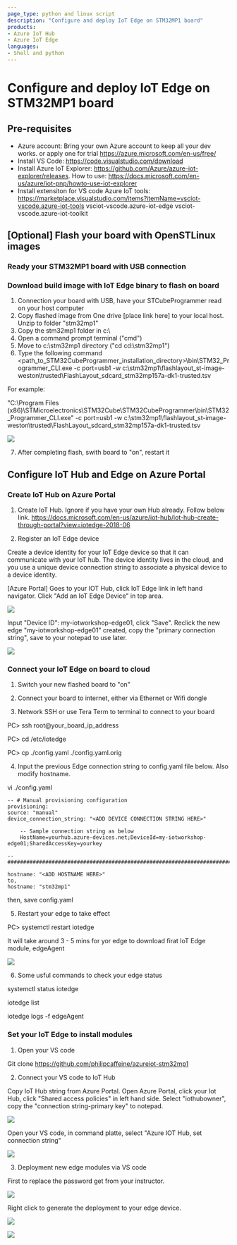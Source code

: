 ```yaml
---
page_type: python and linux script
description: "Configure and deploy IoT Edge on STM32MP1 board"
products:
- Azure IoT Hub
- Azure IoT Edge
languages:
- Shell and python
---
```


# Configure and deploy IoT Edge on STM32MP1 board


## Pre-requisites
* Azure account: 
    Bring your own Azure account to keep all your dev works. 
    or apply one for trial https://azure.microsoft.com/en-us/free/
* Install VS Code:
    https://code.visualstudio.com/download
* Install Azure IoT Explorer:
    https://github.com/Azure/azure-iot-explorer/releases. How to use: https://docs.microsoft.com/en-us/azure/iot-pnp/howto-use-iot-explorer
* Install extensiton for VS code
    Azure IoT tools: https://marketplace.visualstudio.com/items?itemName=vsciot-vscode.azure-iot-tools
    vsciot-vscode.azure-iot-edge
    vsciot-vscode.azure-iot-toolkit
    
## [Optional] Flash your board with OpenSTLinux images

### Ready your STM32MP1 board with USB connection 

### Download build image with IoT Edge binary to flash on board

1. Connection your board with USB, have your STCubeProgrammer read on your host computer 
2. Copy flashed image from One drive [place link here] to your local host. Unzip to folder "stm32mp1"
3. Copy the stm32mp1 folder in c:\
4. Open a command prompt terminal ("cmd")
5. Move to c:\stm32mp1 directory ("cd cd:\stm32mp1")
6. Type the following command <path_to_STM32CubeProgrammer_installation_directory>\bin\STM32_Programmer_CLI.exe -c port=usb1 -w c:\stm32mp1\flashlayout_st-image-weston\trusted\FlashLayout_sdcard_stm32mp157a-dk1-trusted.tsv

For example: 

"C:\Program Files (x86)\STMicroelectronics\STM32Cube\STM32CubeProgrammer\bin\STM32_Programmer_CLI.exe" -c port=usb1 -w c:\stm32mp1\flashlayout_st-image-weston\trusted\FlashLayout_sdcard_stm32mp157a-dk1-trusted.tsv

![](./figures/pic01.png)

7. After completing flash, swith board to "on", restart it

## Configure IoT Hub and Edge on Azure Portal

### Create IoT Hub on Azure Portal 

1. Create IoT Hub. Ignore if you have your own Hub already. Follow below link. 
https://docs.microsoft.com/en-us/azure/iot-hub/iot-hub-create-through-portal?view=iotedge-2018-06

2. Register an IoT Edge device

Create a device identity for your IoT Edge device so that it can communicate with your IoT hub. The device identity lives in the cloud, and you use a unique device connection string to associate a physical device to a device identity.

[Azure Portal] Goes to your IOT Hub, click IoT Edge link in left hand navigator. Click "Add an IoT Edge Device" in top area. 

![](2020-11-26-09-42-37.png)

Input "Device ID": my-iotworkshop-edge01, click "Save".
Reclick the new edge "my-iotworkshop-edge01" created, copy the "primary connection string", save to your notepad to use later. 

![](2020-11-26-09-45-36.png)


### Connect your IoT Edge on board to cloud 

1. Switch your new flashed board to "on"

2. Connect your board to internet, either via Ethernet or Wifi dongle 

3. Network SSH or use Tera Term to terminal to connect to your board

PC> ssh root@your_board_ip_address

PC> cd /etc/iotedge

PC> cp ./config.yaml ./config.yaml.orig

4. Input the previous Edge connection string to config.yaml file below. Also modify hostname.

vi ./config.yaml

    -- # Manual provisioning configuration
    provisioning:
    source: "manual"
    device_connection_string: "<ADD DEVICE CONNECTION STRING HERE>"

        -- Sample connection string as below 
        HostName=yourhub.azure-devices.net;DeviceId=my-iotworkshop-edge01;SharedAccessKey=yourkey

    --###############################################################################

    hostname: "<ADD HOSTNAME HERE>"
    to, 
    hostname: "stm32mp1"

then, save config.yaml

5. Restart your edge to take effect 

PC> systemctl restart iotedge

It will take around 3 - 5 mins for yor edge to download firat IoT Edge module, edgeAgent

![](2020-11-26-10-15-07.png)


6. Some usful commands to check your edge status

systemctl status iotedge

iotedge list 

iotedge logs -f edgeAgent



### Set your IoT Edge to install modules

1. Open your VS code

Git clone https://github.com/philipcaffeine/azureiot-stm32mp1

2. Connect your VS code to IoT Hub

Copy IoT Hub string from Azure Portal. Open Azure Portal, click your Iot Hub, click "Shared access policies" in left hand side. 
Select "iothubowner", copy the "connection string-primary key" to notepad.

![](2020-11-26-10-39-15.png)

Open your VS code, in command platte, select "Azure IOT Hub, set connection string" 

![](2020-11-26-10-40-14.png)


3. Deployment new edge modules via VS code

First to replace the password get from your instructor. 

![](2020-11-26-10-47-54.png)

Right click to generate the deployment to your edge device.

![](2020-11-26-10-41-36.png)


![](2020-11-26-10-43-15.png)

















